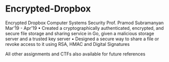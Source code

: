# Encrypted-Dropbox

Encrypted Dropbox Computer Systems Security
Prof. Pramod Subramanyan Mar’19 - Apr’19
• Created a cryptographically authenticated, encrypted,
and secure file storage and sharing service in Go, given
a malicious storage server and a trusted key server
• Designed a secure way to share a file or revoke access
to it using RSA, HMAC and Digital Signatures

All other assignments and CTFs also available for future references
